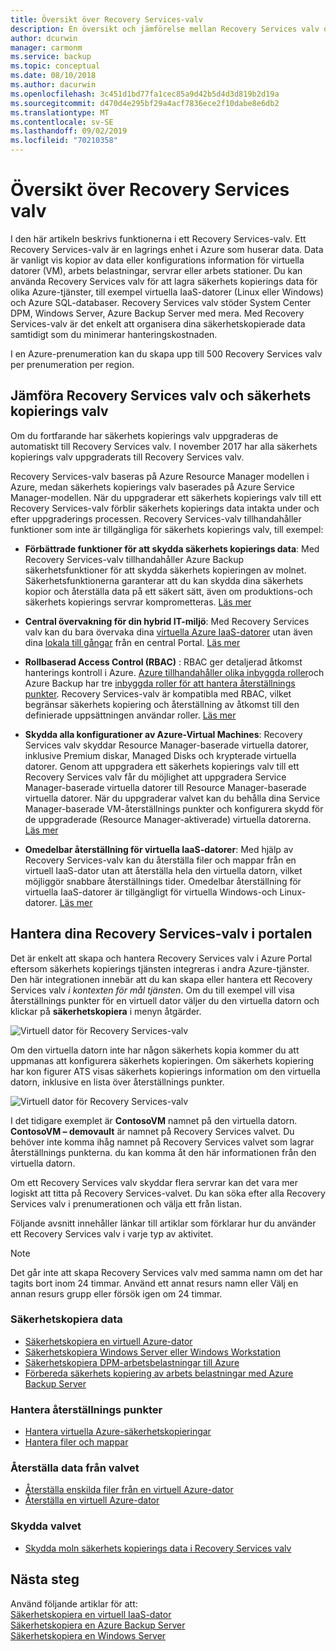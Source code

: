 ```yaml
---
title: Översikt över Recovery Services-valv
description: En översikt och jämförelse mellan Recovery Services valv och Azure Backup valv.
author: dcurwin
manager: carmonm
ms.service: backup
ms.topic: conceptual
ms.date: 08/10/2018
ms.author: dacurwin
ms.openlocfilehash: 3c451d1bd77fa1cec85a9d42b5d4d3d819b2d19a
ms.sourcegitcommit: d470d4e295bf29a4acf7836ece2f10dabe8e6db2
ms.translationtype: MT
ms.contentlocale: sv-SE
ms.lasthandoff: 09/02/2019
ms.locfileid: "70210358"
---
```

# <a name="recovery-services-vaults-overview"></a>Översikt över Recovery Services valv

I den här artikeln beskrivs funktionerna i ett Recovery Services-valv. Ett Recovery Services-valv är en lagrings enhet i Azure som huserar data. Data är vanligt vis kopior av data eller konfigurations information för virtuella datorer (VM), arbets belastningar, servrar eller arbets stationer. Du kan använda Recovery Services valv för att lagra säkerhets kopierings data för olika Azure-tjänster, till exempel virtuella IaaS-datorer (Linux eller Windows) och Azure SQL-databaser. Recovery Services valv stöder System Center DPM, Windows Server, Azure Backup Server med mera. Med Recovery Services-valv är det enkelt att organisera dina säkerhetskopierade data samtidigt som du minimerar hanteringskostnaden.

I en Azure-prenumeration kan du skapa upp till 500 Recovery Services valv per prenumeration per region.

## <a name="comparing-recovery-services-vaults-and-backup-vaults"></a>Jämföra Recovery Services valv och säkerhets kopierings valv

Om du fortfarande har säkerhets kopierings valv uppgraderas de automatiskt till Recovery Services valv. I november 2017 har alla säkerhets kopierings valv uppgraderats till Recovery Services valv.

Recovery Services-valv baseras på Azure Resource Manager modellen i Azure, medan säkerhets kopierings valv baserades på Azure Service Manager-modellen. När du uppgraderar ett säkerhets kopierings valv till ett Recovery Services-valv förblir säkerhets kopierings data intakta under och efter uppgraderings processen. Recovery Services-valv tillhandahåller funktioner som inte är tillgängliga för säkerhets kopierings valv, till exempel:

- **Förbättrade funktioner för att skydda säkerhets kopierings data**: Med Recovery Services-valv tillhandahåller Azure Backup säkerhetsfunktioner för att skydda säkerhets kopieringen av molnet. Säkerhetsfunktionerna garanterar att du kan skydda dina säkerhets kopior och återställa data på ett säkert sätt, även om produktions-och säkerhets kopierings servrar komprometteras. [Läs mer](backup-azure-security-feature.md)

- **Central övervakning för din hybrid IT-miljö**: Med Recovery Services valv kan du bara övervaka dina [virtuella Azure IaaS-datorer](backup-azure-manage-vms.md) utan även dina [lokala till gångar](backup-azure-manage-windows-server.md#manage-backup-items) från en central Portal. [Läs mer](https://azure.microsoft.com/blog/alerting-and-monitoring-for-azure-backup)

- **Rollbaserad Access Control (RBAC)** : RBAC ger detaljerad åtkomst hanterings kontroll i Azure. [Azure tillhandahåller olika inbyggda roller](../role-based-access-control/built-in-roles.md)och Azure Backup har tre [inbyggda roller för att hantera återställnings punkter](backup-rbac-rs-vault.md). Recovery Services-valv är kompatibla med RBAC, vilket begränsar säkerhets kopiering och återställning av åtkomst till den definierade uppsättningen användar roller. [Läs mer](backup-rbac-rs-vault.md)

- **Skydda alla konfigurationer av Azure-Virtual Machines**: Recovery Services valv skyddar Resource Manager-baserade virtuella datorer, inklusive Premium diskar, Managed Disks och krypterade virtuella datorer. Genom att uppgradera ett säkerhets kopierings valv till ett Recovery Services valv får du möjlighet att uppgradera Service Manager-baserade virtuella datorer till Resource Manager-baserade virtuella datorer. När du uppgraderar valvet kan du behålla dina Service Manager-baserade VM-återställnings punkter och konfigurera skydd för de uppgraderade (Resource Manager-aktiverade) virtuella datorerna. [Läs mer](https://azure.microsoft.com/blog/azure-backup-recovery-services-vault-ga)

- **Omedelbar återställning för virtuella IaaS-datorer**: Med hjälp av Recovery Services-valv kan du återställa filer och mappar från en virtuell IaaS-dator utan att återställa hela den virtuella datorn, vilket möjliggör snabbare återställnings tider. Omedelbar återställning för virtuella IaaS-datorer är tillgängligt för virtuella Windows-och Linux-datorer. [Läs mer](https://azure.microsoft.com/blog/instant-file-recovery-from-azure-linux-vm-backup-using-azure-backup-preview)

## <a name="managing-your-recovery-services-vaults-in-the-portal"></a>Hantera dina Recovery Services-valv i portalen
Det är enkelt att skapa och hantera Recovery Services valv i Azure Portal eftersom säkerhets kopierings tjänsten integreras i andra Azure-tjänster. Den här integrationen innebär att du kan skapa eller hantera ett Recovery Services valv *i kontexten för mål tjänsten*. Om du till exempel vill visa återställnings punkter för en virtuell dator väljer du den virtuella datorn och klickar på **säkerhetskopiera** i menyn åtgärder.

![Virtuell dator för Recovery Services-valv](./media/backup-azure-recovery-services-vault-overview/rs-vault-in-context-vm.png)

Om den virtuella datorn inte har någon säkerhets kopia kommer du att uppmanas att konfigurera säkerhets kopieringen. Om säkerhets kopiering har kon figurer ATS visas säkerhets kopierings information om den virtuella datorn, inklusive en lista över återställnings punkter.  

![Virtuell dator för Recovery Services-valv](./media/backup-azure-recovery-services-vault-overview/vm-recovery-point-list.png)

I det tidigare exemplet är **ContosoVM** namnet på den virtuella datorn. **ContosoVM – demovault** är namnet på Recovery Services valvet. Du behöver inte komma ihåg namnet på Recovery Services valvet som lagrar återställnings punkterna. du kan komma åt den här informationen från den virtuella datorn.  

Om ett Recovery Services valv skyddar flera servrar kan det vara mer logiskt att titta på Recovery Services-valvet. Du kan söka efter alla Recovery Services valv i prenumerationen och välja ett från listan.

Följande avsnitt innehåller länkar till artiklar som förklarar hur du använder ett Recovery Services valv i varje typ av aktivitet.

> [!NOTE]
> Det går inte att skapa Recovery Services valv med samma namn om det har tagits bort inom 24 timmar. Använd ett annat resurs namn eller Välj en annan resurs grupp eller försök igen om 24 timmar.

### <a name="back-up-data"></a>Säkerhetskopiera data
- [Säkerhetskopiera en virtuell Azure-dator](backup-azure-vms-first-look-arm.md)
- [Säkerhetskopiera Windows Server eller Windows Workstation](backup-try-azure-backup-in-10-mins.md)
- [Säkerhetskopiera DPM-arbetsbelastningar till Azure](backup-azure-dpm-introduction.md)
- [Förbereda säkerhets kopiering av arbets belastningar med Azure Backup Server](backup-azure-microsoft-azure-backup.md)

### <a name="manage-recovery-points"></a>Hantera återställnings punkter
- [Hantera virtuella Azure-säkerhetskopieringar](backup-azure-manage-vms.md)
- [Hantera filer och mappar](backup-azure-manage-windows-server.md)

### <a name="restore-data-from-the-vault"></a>Återställa data från valvet
- [Återställa enskilda filer från en virtuell Azure-dator](backup-azure-restore-files-from-vm.md)
- [Återställa en virtuell Azure-dator](backup-azure-arm-restore-vms.md)

### <a name="secure-the-vault"></a>Skydda valvet
- [Skydda moln säkerhets kopierings data i Recovery Services valv](backup-azure-security-feature.md)



## <a name="next-steps"></a>Nästa steg
Använd följande artiklar för att:</br>
[Säkerhetskopiera en virtuell IaaS-dator](backup-azure-arm-vms-prepare.md)</br>
[Säkerhetskopiera en Azure Backup Server](backup-azure-microsoft-azure-backup.md)</br>
[Säkerhetskopiera en Windows Server](backup-configure-vault.md)
